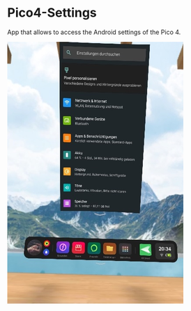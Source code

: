 # Pico4-Settings
 
App that allows to access the Android settings of the Pico 4.

![Preview](https://raw.githubusercontent.com/Pico-4/Settings/main/screenshots/preview.jpg)
